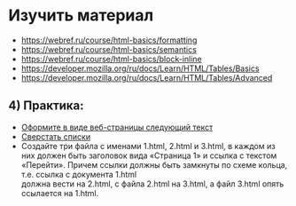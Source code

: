 ﻿# Изучить материал

  * https://webref.ru/course/html-basics/formatting
  * https://webref.ru/course/html-basics/semantics
  * https://webref.ru/course/html-basics/block-inline
  * https://developer.mozilla.org/ru/docs/Learn/HTML/Tables/Basics
  * https://developer.mozilla.org/ru/docs/Learn/HTML/Tables/Advanced
## 4) Практика:
 * [Оформите в виде веб-страницы следующий текст](http://prntscr.com/lidkgj)
 * [Сверстать списки](http://prntscr.com/lidmpj)
 *  Создайте три файла с именами 1.html, 2.html и 3.html, в каждом из них должен быть заголовок вида «Страница 1» 
    и ссылка с текстом «Перейти». Причем ссылки должны быть замкнуты по схеме кольца, т.е. ссылка с документа 1.html  
    должна вести на 2.html, с файла 2.html на 3.html, а файл 3.html опять ссылается на 1.html.
 
 

